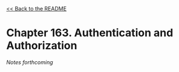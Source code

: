 [&lt;&lt; Back to the README](README.md)

# Chapter 163. Authentication and Authorization

*Notes forthcoming*